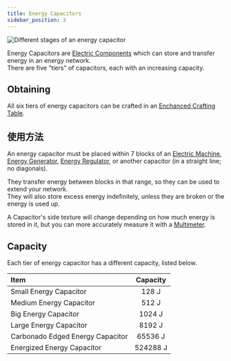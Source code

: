 ```yaml
---
title: Energy Capacitors
sidebar_position: 3
---
```


![Different stages of an energy capacitor](https://raw.githubusercontent.com/TheBusyBiscuit/Slimefun4-Wiki/master/images/item-capacitor.gif)

Energy Capacitors are [Electric Components](Electric-Machines) which can store and transfer energy in an energy network.  
There are five "tiers" of capacitors, each with an increasing capacity.

## Obtaining

All six tiers of energy capacitors can be crafted in an [Enchanced Crafting Table](Enhanced-Crafting-Table).

## 使用方法

An energy capacitor must be placed within 7 blocks of an [Electric Machine](Electric-Machines#Machines), [Energy Generator](Electric-Machines#Energy-generation), [Energy Regulator](Energy-Regulator), or another capacitor (in a straight line; no diagonals).

They transfer energy between blocks in that range, so they can be used to extend your network.  
They will also store excess energy indefinitely, unless they are broken or the energy is used up.

A Capacitor's side texture will change depending on how much energy is stored in it, but you can more accurately measure it with a [Multimeter](Technical-Gadgets#multimeter).

## Capacity

Each tier of energy capacitor has a different capacity, listed below.

| Item                             | Capacity |
|:-------------------------------- |:--------:|
| Small Energy Capacitor           |  128 J   |
| Medium Energy Capacitor          |  512 J   |
| Big Energy Capacitor             |  1024 J  |
| Large Energy Capacitor           |  8192 J  |
| Carbonado Edged Energy Capacitor | 65536 J  |
| Energized Energy Capacitor       | 524288 J |

